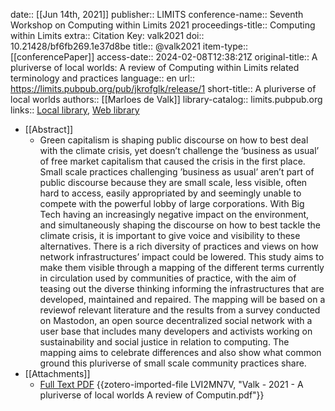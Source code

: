 date:: [[Jun 14th, 2021]]
publisher:: LIMITS
conference-name:: Seventh Workshop on Computing within Limits 2021
proceedings-title:: Computing within Limits
extra:: Citation Key: valk2021
doi:: 10.21428/bf6fb269.1e37d8be
title:: @valk2021
item-type:: [[conferencePaper]]
access-date:: 2024-02-08T12:38:21Z
original-title:: A pluriverse of local worlds: A review of Computing within Limits related terminology and practices
language:: en
url:: https://limits.pubpub.org/pub/jkrofglk/release/1
short-title:: A pluriverse of local worlds
authors:: [[Marloes de Valk]]
library-catalog:: limits.pubpub.org
links:: [Local library](zotero://select/groups/2386895/items/WFLHS9VN), [Web library](https://www.zotero.org/groups/2386895/items/WFLHS9VN)

- [[Abstract]]
	- Green capitalism is shaping public discourse on how to best deal with the climate crisis, yet doesn’t challenge the ‘business as usual’ of free market capitalism that caused the crisis in the first place. Small scale practices challenging ’business as usual’ aren’t part of public discourse because they are small scale, less visible, often hard to access, easily appropriated by and seemingly unable to compete with the powerful lobby of large corporations. With Big Tech having an increasingly negative impact on the environment, and simultaneously shaping the discourse on how to best tackle the climate crisis, it is important to give voice and visibility to these alternatives. There is a rich diversity of practices and views on how network infrastructures’ impact could be lowered. This study aims to make them visible through a mapping of the different terms currently in circulation used by communities of practice, with the aim of teasing out the diverse thinking informing the infrastructures that are developed, maintained and repaired. The mapping will be based on a reviewof relevant literature and the results from a survey conducted on Mastodon, an open source decentralized social network with a user base that includes many developers and activists working on sustainability and social justice in relation to computing. The mapping aims to celebrate differences and also show what common ground this pluriverse of small scale community practices share.
- [[Attachments]]
	- [Full Text PDF](https://limits.pubpub.org/pub/jkrofglk/download/pdf) {{zotero-imported-file LVI2MN7V, "Valk - 2021 - A pluriverse of local worlds A review of Computin.pdf"}}